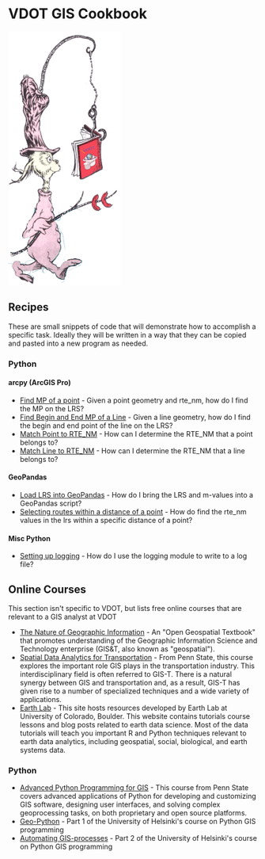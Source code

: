 # VDOT GIS Cookbook
![](https://github.com/dfour001/vdot-gis-cookbook/blob/main/images/nook.png)
## Recipes
These are small snippets of code that will demonstrate how to accomplish a specific task.  Ideally they will be written in a way that they can be copied and pasted into a new program as needed.

### Python
#### arcpy (ArcGIS Pro)
- [Find MP of a point](https://github.com/dfour001/vdot-lrs-cookbook/blob/main/Python/arcpy/find_point_mp.py) - Given a point geometry and rte_nm, how do I find the MP on the LRS?
- [Find Begin and End MP of a Line](https://github.com/dfour001/vdot-lrs-cookbook/blob/main/Python/arcpy/find_line_mp.py) - Given a line geometry, how do I find the begin and end point of the line on the LRS?
- [Match Point to RTE_NM](https://github.com/dfour001/vdot-lrs-cookbook/blob/main/Python/arcpy/match_point_to_rte_nm.py) - How can I determine the RTE_NM that a point belongs to?
- [Match Line to RTE_NM](https://github.com/dfour001/vdot-lrs-cookbook/blob/main/Python/arcpy/match_line_to_rte_nm.py) - How can I determine the RTE_NM that a line belongs to?


#### GeoPandas
- [Load LRS into GeoPandas](https://github.com/dfour001/vdot-lrs-cookbook/blob/main/Python/GeoPandas/lrs_in_geopandas.py) - How do I bring the LRS and m-values into a GeoPandas script?
- [Selecting routes within a distance of a point](https://github.com/dfour001/vdot-lrs-cookbook/blob/main/Python/GeoPandas/select_nearby_routes.py) - How do find the rte_nm values in the lrs within a specific distance of a point?


#### Misc Python
- [Setting up logging](https://github.com/dfour001/vdot-lrs-cookbook/blob/main/Python/misc/logging_setup.py) - How do I use the logging module to write to a log file?

## Online Courses
This section isn't specific to VDOT, but lists free online courses that are relevant to a GIS analyst at VDOT

- [The Nature of Geographic Information](https://www.e-education.psu.edu/natureofgeoinfo/) - An "Open Geospatial Textbook" that promotes understanding of the Geographic Information Science and Technology enterprise (GIS&T, also known as "geospatial").
- [Spatial Data Analytics for Transportation](https://www.e-education.psu.edu/geog855/node/508) - From Penn State, this course explores the important role GIS plays in the transportation industry. This interdisciplinary field is often referred to GIS-T. There is a natural synergy between GIS and transportation and, as a result, GIS-T has given rise to a number of specialized techniques and a wide variety of applications.
- [Earth Lab](https://www.earthdatascience.org/courses/) - This site hosts resources developed by Earth Lab at University of Colorado, Boulder. This website contains tutorials course lessons and blog posts related to earth data science. Most of the data tutorials will teach you important R and Python techniques relevant to earth data analytics, including geospatial, social, biological, and earth systems data.
### Python
- [Advanced Python Programming for GIS](https://www.e-education.psu.edu/geog489/home.html) - This course from Penn State covers advanced applications of Python for developing and customizing GIS software, designing user interfaces, and solving complex geoprocessing tasks, on both proprietary and open source platforms. 
- [Geo-Python](https://geo-python-site.readthedocs.io/en/latest/) - Part 1 of the University of Helsinki's course on Python GIS programming
- [Automating GIS-processes](https://autogis-site.readthedocs.io/en/latest/) - Part 2 of the University of Helsinki's course on Python GIS programming
